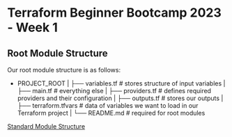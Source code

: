 # Terraform Beginner Bootcamp 2023 - Week 1

## Root Module Structure

Our root module structure is as follows:

  - PROJECT_ROOT
  |
  ├── variables.tf            # stores structure of input variables
  |
  ├── main.tf                 # everything else
  |
  ├── providers.tf            # defines required providers and their configuration
  |
  ├── outputs.tf              # stores our outputs
  |
  ├── terraform.tfvars        # data of variables we want to load in our Terraform project
  |
  └── README.md               # required for root modules

[Standard Module Structure](https://developer.hashicorp.com/terraform/language/modules/develop/structure)
